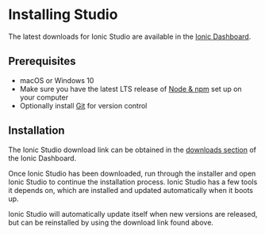 # Installing Studio

The latest downloads for Ionic Studio are available in the [Ionic Dashboard](https://dashboard.ionicframework.com/personal/downloads).

## Prerequisites

- macOS or Windows 10
- Make sure you have the latest LTS release of [Node &amp; npm](../../intro/environment.md#node-npm) set up on your computer
- Optionally install [Git](../../intro/environment.md#git) for version control

## Installation

The Ionic Studio download link can be obtained in the [downloads section](https://dashboard.ionicframework.com/personal/downloads) of the Ionic Dashboard.

Once Ionic Studio has been downloaded, run through the installer and open Ionic Studio to continue the installation process. Ionic Studio has a few tools it depends on, which are installed and updated automatically when it boots up.

Ionic Studio will automatically update itself when new versions are released, but can be reinstalled by using the download link found above.

